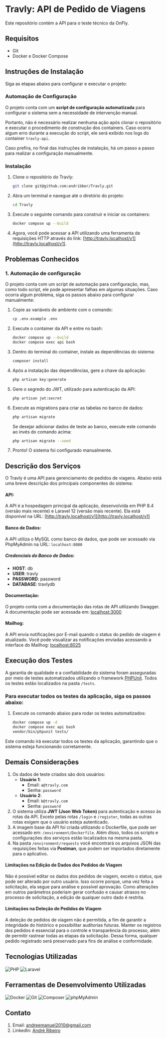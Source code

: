 # Travly: API de Pedido de Viagens

Este repositório contém a API para o teste técnico da OnFly.

## Requisitos
- Git
- Docker e Docker Compose

## Instruções de Instalação

Siga as etapas abaixo para configurar e executar o projeto:

### Automação de Configuração
O projeto conta com um **script de configuração automatizada** para configurar o sistema sem a necessidade de intervenção manual.

Portanto, não é necessário realizar nenhuma ação após clonar o repositório e executar o procedimento de construção dos containers. Caso ocorra algum erro durante a execução do script, ele será exibido nos logs do container `travly-api`.

Caso prefira, no final das instruções de instalação, há um passo a passo para realizar a configuração manualmente.

### Instalação

1. Clone o repositório do Travly:
    ```bash
    git clone git@github.com:andribber/Travly.git
    ```

2. Abra um terminal e navegue até o diretório do projeto:
    ```bash
    cd Travly
    ```

3. Execute o seguinte comando para construir e iniciar os containers:
    ```bash
    docker compose up --build
    ```

4. Agora, você pode acessar a API utilizando uma ferramenta de requisições HTTP através do link: [http://travly.localhost/v1](http://travly.localhost/v1).

## Problemas Conhecidos

### 1. Automação de configuração
O projeto conta com um script de automação para configuração, mas, como todo script, ele pode apresentar falhas em algumas situações. Caso ocorra algum problema, siga os passos abaixo para configurar manualmente:

1. Copie as variáveis de ambiente com o comando:
    ```bash
    cp .env.example .env
    ```

2. Execute o container da API e entre no bash:
    ```bash
    docker compose up --build 
    docker compose exec api bash
    ```

3. Dentro do terminal do container, instale as dependências do sistema:
    ```bash
    composer install
    ```

4. Após a instalação das dependências, gere a chave da aplicação:
    ```bash
    php artisan key:generate
    ```

5. Gere o segredo do JWT, utilizado para autenticação da API:
    ```bash
    php artisan jwt:secret
    ```

6. Execute as migrations para criar as tabelas no banco de dados:
    ```bash
    php artisan migrate
    ```
   Se desejar adicionar dados de teste ao banco, execute este comando ao invés do comando acima:
    ```bash
    php artisan migrate --seed
    ```
   
7. Pronto! O sistema foi configurado manualmente.

## Descrição dos Serviços

O Travly é uma API para gerenciamento de pedidos de viagens. Abaixo está uma breve descrição dos principais componentes do sistema:

#### API:
A API é a hospedagem principal da aplicação, desenvolvida em PHP 8.4 (versão mais recente) e Laravel 12 (versão mais recente). Ela está disponível na URL: [http://travly.localhost/v1](http://travly.localhost/v1)

#### Banco de Dados:
A API utiliza o MySQL como banco de dados, que pode ser acessado via PhpMyAdmin na URL: `localhost:8080`

##### Credenciais do Banco de Dados:
- **HOST**: db
- **USER**: travly
- **PASSWORD**: password
- **DATABASE**: travlydb

#### Documentação:
O projeto conta com a documentação das rotas de API utilizando Swagger. A documentação pode ser acessada em: [localhost:3000](http://localhost:3000)

#### Mailhog:
A API envia notificações por E-mail quando o status do pedido de viagem é atualizado. Você pode visualizar as notificações enviadas acessando a interface do Mailhog: [localhost:8025](http://localhost:8025)

## Execução dos Testes

A garantia de qualidade e a confiabilidade do sistema foram asseguradas por meio de testes automatizados utilizando o framework [PHPUnit](https://docs.phpunit.de/en/11.4/). Todos os testes estão localizados na pasta `/tests`.

### Para executar todos os testes da aplicação, siga os passos abaixo:

1. Execute os comando abaixo para rodar os testes automatizados:

    ```bash
    docker compose up -d
    docker compose exec api bash
    vendor/bin/phpunit tests/
    ```

Este comando irá executar todos os testes da aplicação, garantindo que o sistema esteja funcionando corretamente.

## Demais Considerações

1. Os dados de teste criados são dois usuários:
    - **Usuário 1**:
        - Email: `a@travly.com`
        - Senha: `password`
    - **Usuário 2**:
        - Email: `b@travly.com`
        - Senha: `password`
2. O sistema utiliza **JWT (Json Web Token)** para autenticação e acesso às rotas da API. Exceto pelas rotas `/login` e `/register`, todas as outras rotas exigem que o usuário esteja autenticado.
3. A imagem base da API foi criada utilizando o Dockerfile, que pode ser acessado em: `/environment/Dockerfile`. Além disso, todos os scripts e configurações dos serviços estão localizados na mesma pasta.
4. Na pasta `/environment/requests` você encontrará os arquivos JSON das requisições feitas via **Postman**, que podem ser importados diretamente para o aplicativo.

#### Limitações na Edição de Dados dos Pedidos de Viagem

Não é possível editar os dados dos pedidos de viagem, exceto o status, que pode ser alterado por outro usuário. Isso ocorre porque, uma vez feita a solicitação, ela segue para análise e possível aprovação. Como alterações em outros parâmetros poderiam gerar confusão e causar atrasos no processo de solicitação, a edição de qualquer outro dado é restrita.

#### Limitações na Deleção de Pedidos de Viagem

A deleção de pedidos de viagem não é permitida, a fim de garantir a integridade do histórico e possibilitar auditorias futuras. Manter os registros dos pedidos é essencial para o controle e transparência do processo, além de permitir rastrear todas as etapas da solicitação. Dessa forma, qualquer pedido registrado será preservado para fins de análise e conformidade.

## Tecnologias Utilizadas

<div align="left">
    <img align="center" alt="PHP" src="https://img.shields.io/badge/PHP-777BB4?style=for-the-badge&logo=php&logoColor=white">
    <img align="center" alt="Laravel" src="https://img.shields.io/badge/Laravel-FF2D20?style=for-the-badge&logo=laravel&logoColor=white">
</div>

## Ferramentas de Desenvolvimento Utilizadas

<div align="left">
    <img align="center" alt="Docker" src="https://img.shields.io/badge/docker-%230db7ed.svg?style=for-the-badge&logo=docker&logoColor=white"> 
    <img align="center" alt="Git" src="https://img.shields.io/badge/git-%23F05033.svg?style=for-the-badge&logo=git&logoColor=white"> 
    <img align="center" alt="Composer" src="https://img.shields.io/badge/Composer-885630?style=for-the-badge&logo=composer&logoColor=white">
    <img align="center" alt="phpMyAdmin" src="https://img.shields.io/badge/phpMyAdmin-4479A1?style=for-the-badge&logo=phpmyadmin&logoColor=white">
</div>

## Contato

1. Email: andreemanuel2010@gmail.com
2. LinkedIn: [André Ribeiro](https://www.linkedin.com/in/andr%C3%A9-ribeiro-a10216176/)
